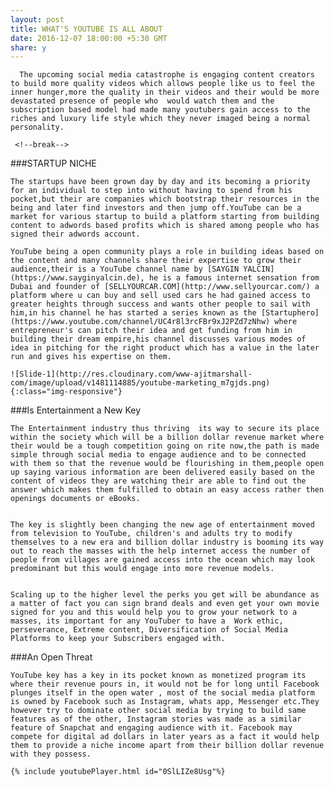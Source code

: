 ```yaml
---
layout: post
title: WHAT'S YOUTUBE IS ALL ABOUT
date: 2016-12-07 18:00:00 +5:30 GMT
share: y
---
```


      The upcoming social media catastrophe is engaging content creators to build more quality videos which allows people like us to feel the inner hunger,more the quality in their videos and their would be more devastated presence of people who  would watch them and the subscription based model had made many youtubers gain access to the riches and luxury life style which they never imaged being a normal personality.

     <!--break-->

###STARTUP NICHE

    The startups have been grown day by day and its becoming a priority for an individual to step into without having to spend from his pocket,but their are companies which bootstrap their resources in the being and later find investors and then jump off.YouTube can be a market for various startup to build a platform starting from building content to adwords based profits which is shared among people who has signed their adwords account.

    YouTube being a open community plays a role in building ideas based on the content and many channels share their expertise to grow their audience,their is a YouTube channel name by [SAYGIN YALCIN](https://www.sayginyalcin.de), he is a famous internet sensation from Dubai and founder of [SELLYOURCAR.COM](http://www.sellyourcar.com/) a platform where u can buy and sell used cars he had gained access to greater heights through success and wants other people to sail with him,in his channel he has started a series known as the [Startuphero](https://www.youtube.com/channel/UC4r8l3rcFBr9xJ2PZd7zNhw) where entrepreneur's can pitch their idea and get funding from him in building their dream empire,his channel discusses various modes of idea in pitching for the right product which has a value in the later run and gives his expertise on them.

    ![Slide-1](http://res.cloudinary.com/www-ajitmarshall-com/image/upload/v1481114885/youtube-marketing_m7gjds.png){:class="img-responsive"}

###Is Entertainment a New Key

	The Entertainment industry thus thriving  its way to secure its place within the society which will be a billion dollar revenue market where their would be a tough competition going on rite now,the path is made simple through social media to engage audience and to be connected with them so that the revenue would be flourishing in them,people open up saying various information are been delivered easily based on the content of videos they are watching their are able to find out the answer which makes them fulfilled to obtain an easy access rather then openings documents or eBooks.


	The key is slightly been changing the new age of entertainment moved from television to YouTube, children's and adults try to modify themselves to a new era and billion dollar industry is booming its way out to reach the masses with the help internet access the number of people from villages are gained access into the ocean which may look predominant but this would engage into more revenue models.


	Scaling up to the higher level the perks you get will be abundance as a matter of fact you can sign brand deals and even get your own movie signed for you and this would help you to grow your network to a masses, its important for any YouTuber to have a  Work ethic, perseverance, Extreme content, Diversification of Social Media Platforms to keep your Subscribers engaged with. 

###An Open Threat

	YouTube key has a key in its pocket known as monetized program its where their revenue pours in, it would not be for long until Facebook plunges itself in the open water , most of the social media platform is owned by Facebook such as Instagram, whats app, Messenger etc.They however try to dominate other social media by trying to build same features as of the other, Instagram stories was made as a similar feature of Snapchat and engaging audience with it. Facebook may compete for digital ad dollars in later years as a fact it would help them to provide a niche income apart from their billion dollar revenue with they possess.

	{% include youtubePlayer.html id="0SlLIZe8Usg"%}




